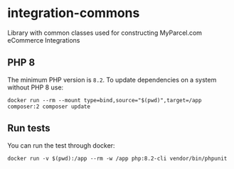 # integration-commons
Library with common classes used for constructing MyParcel.com eCommerce Integrations

## PHP 8
The minimum PHP version is `8.2`. To update dependencies on a system without PHP 8 use:
```shell
docker run --rm --mount type=bind,source="$(pwd)",target=/app composer:2 composer update
```

## Run tests
You can run the test through docker:
```shell
docker run -v $(pwd):/app --rm -w /app php:8.2-cli vendor/bin/phpunit
```
